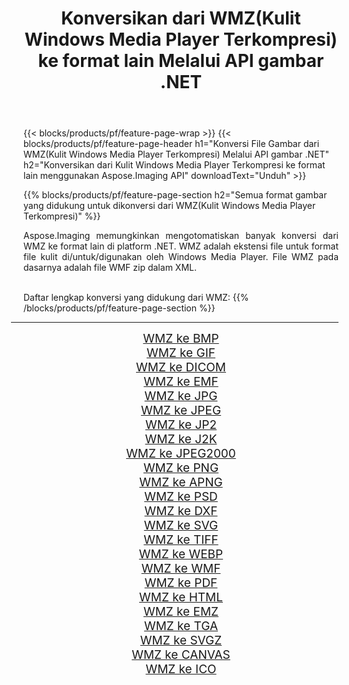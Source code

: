 ﻿---
title: Konversikan dari WMZ(Kulit Windows Media Player Terkompresi) ke format lain Melalui API gambar .NET 
weight: 3920
url: /id/net/conversion/from/wmz/ 
lang: id
langdirlevel: 2
locales: zh-hans,ja,it,ru,de,es,fr,nl,id,lt,pl,pt,vi,tr,ko,zh-hant,ar,hi,th,sv,cs,uk,he
description: Menggunakan Aspose.Imaging Anda dapat dengan mudah mengonversi dari WMZ(Kulit Windows Media Player Terkompresi) ke format lain
---

{{< blocks/products/pf/feature-page-wrap >}}
{{< blocks/products/pf/feature-page-header h1="Konversi File Gambar dari WMZ(Kulit Windows Media Player Terkompresi) Melalui API gambar .NET" h2="Konversikan dari Kulit Windows Media Player Terkompresi ke format lain menggunakan Aspose.Imaging API" downloadText="Unduh" >}}


{{% blocks/products/pf/feature-page-section  h2="Semua format gambar yang didukung untuk dikonversi dari WMZ(Kulit Windows Media Player Terkompresi)" %}}
<p align=justify>Aspose.Imaging memungkinkan mengotomatiskan banyak konversi dari WMZ ke format lain di platform .NET. WMZ adalah ekstensi file untuk format file kulit di/untuk/digunakan oleh Windows Media Player. File WMZ pada dasarnya adalah file WMF zip dalam XML.</p>
<br/>
Daftar lengkap konversi yang didukung dari WMZ:
{{% /blocks/products/pf/feature-page-section %}}
<div class="container-fluid productfamilypage bg-gray">
    <div class="convertypes bg-gray agp-content section">
        <div class="container">
		<hr style="margin-left:-20px;"/>
		<div class="row other-converters" style="gap: 10px;font-size: 19px;text-align:center;">
		    <div class='col-md-2 other-converter remove-lp remove-rp'><a href="/imaging/id/net/conversion/wmz-to-bmp/" style="padding:15px;">WMZ ke BMP</a></div><div class='col-md-2 other-converter remove-lp remove-rp'><a href="/imaging/id/net/conversion/wmz-to-gif/" style="padding:15px;">WMZ ke GIF</a></div><div class='col-md-2 other-converter remove-lp remove-rp'><a href="/imaging/id/net/conversion/wmz-to-dicom/" style="padding:15px;">WMZ ke DICOM</a></div><div class='col-md-2 other-converter remove-lp remove-rp'><a href="/imaging/id/net/conversion/wmz-to-emf/" style="padding:15px;">WMZ ke EMF</a></div><div class='col-md-2 other-converter remove-lp remove-rp'><a href="/imaging/id/net/conversion/wmz-to-jpg/" style="padding:15px;">WMZ ke JPG</a></div><div class='col-md-2 other-converter remove-lp remove-rp'><a href="/imaging/id/net/conversion/wmz-to-jpeg/" style="padding:15px;">WMZ ke JPEG</a></div><div class='col-md-2 other-converter remove-lp remove-rp'><a href="/imaging/id/net/conversion/wmz-to-jp2/" style="padding:15px;">WMZ ke JP2</a></div><div class='col-md-2 other-converter remove-lp remove-rp'><a href="/imaging/id/net/conversion/wmz-to-j2k/" style="padding:15px;">WMZ ke J2K</a></div><div class='col-md-2 other-converter remove-lp remove-rp'><a href="/imaging/id/net/conversion/wmz-to-jpeg2000/" style="padding:15px;">WMZ ke JPEG2000</a></div><div class='col-md-2 other-converter remove-lp remove-rp'><a href="/imaging/id/net/conversion/wmz-to-png/" style="padding:15px;">WMZ ke PNG</a></div><div class='col-md-2 other-converter remove-lp remove-rp'><a href="/imaging/id/net/conversion/wmz-to-apng/" style="padding:15px;">WMZ ke APNG</a></div><div class='col-md-2 other-converter remove-lp remove-rp'><a href="/imaging/id/net/conversion/wmz-to-psd/" style="padding:15px;">WMZ ke PSD</a></div><div class='col-md-2 other-converter remove-lp remove-rp'><a href="/imaging/id/net/conversion/wmz-to-dxf/" style="padding:15px;">WMZ ke DXF</a></div><div class='col-md-2 other-converter remove-lp remove-rp'><a href="/imaging/id/net/conversion/wmz-to-svg/" style="padding:15px;">WMZ ke SVG</a></div><div class='col-md-2 other-converter remove-lp remove-rp'><a href="/imaging/id/net/conversion/wmz-to-tiff/" style="padding:15px;">WMZ ke TIFF</a></div><div class='col-md-2 other-converter remove-lp remove-rp'><a href="/imaging/id/net/conversion/wmz-to-webp/" style="padding:15px;">WMZ ke WEBP</a></div><div class='col-md-2 other-converter remove-lp remove-rp'><a href="/imaging/id/net/conversion/wmz-to-wmf/" style="padding:15px;">WMZ ke WMF</a></div><div class='col-md-2 other-converter remove-lp remove-rp'><a href="/imaging/id/net/conversion/wmz-to-pdf/" style="padding:15px;">WMZ ke PDF</a></div><div class='col-md-2 other-converter remove-lp remove-rp'><a href="/imaging/id/net/conversion/wmz-to-html/" style="padding:15px;">WMZ ke HTML</a></div><div class='col-md-2 other-converter remove-lp remove-rp'><a href="/imaging/id/net/conversion/wmz-to-emz/" style="padding:15px;">WMZ ke EMZ</a></div><div class='col-md-2 other-converter remove-lp remove-rp'><a href="/imaging/id/net/conversion/wmz-to-tga/" style="padding:15px;">WMZ ke TGA</a></div><div class='col-md-2 other-converter remove-lp remove-rp'><a href="/imaging/id/net/conversion/wmz-to-svgz/" style="padding:15px;">WMZ ke SVGZ</a></div><div class='col-md-2 other-converter remove-lp remove-rp'><a href="/imaging/id/net/conversion/wmz-to-canvas/" style="padding:15px;">WMZ ke CANVAS</a></div><div class='col-md-2 other-converter remove-lp remove-rp'><a href="/imaging/id/net/conversion/wmz-to-ico/" style="padding:15px;">WMZ ke ICO</a></div>
                </div>
        </div>
    </div>
</div>
<br/>

